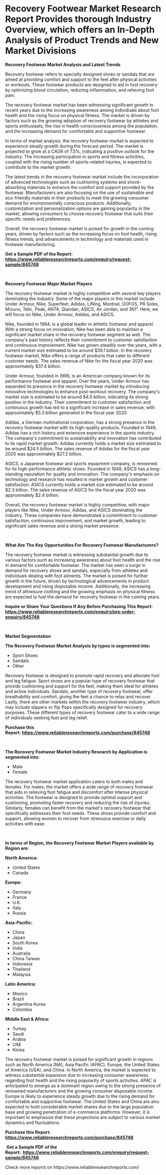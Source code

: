 <p><h1>Recovery Footwear Market Research Report Provides thorough Industry Overview, which offers an In-Depth Analysis of Product Trends and New Market Divisions</h1></p><p><strong>Recovery Footwear Market Analysis and Latest Trends</strong></p>
<p><p>Recovery footwear refers to specially designed shoes or sandals that are aimed at providing comfort and support to the feet after physical activities or workouts. These footwear products are designed to aid in foot recovery by optimizing blood circulation, reducing inflammation, and relieving foot pain.</p><p>The recovery footwear market has been witnessing significant growth in recent years due to the increasing awareness among individuals about foot health and the rising focus on physical fitness. The market is driven by factors such as the growing adoption of recovery footwear by athletes and sports enthusiasts, the rise in health consciousness among the population, and the increasing demand for comfortable and supportive footwear.</p><p>In terms of market analysis, the recovery footwear market is expected to experience steady growth during the forecast period. The market is projected to grow at a CAGR of 7.5%, indicating a positive outlook for the industry. The increasing participation in sports and fitness activities, coupled with the rising number of sports-related injuries, is expected to contribute to the market growth.</p><p>The latest trends in the recovery footwear market include the incorporation of advanced technologies such as cushioning systems and shock-absorbing materials to enhance the comfort and support provided by the footwear. Manufacturers are also focusing on the use of sustainable and eco-friendly materials in their products to meet the growing consumer demand for environmentally conscious products. Additionally, customization and personalization options are gaining popularity in the market, allowing consumers to choose recovery footwear that suits their specific needs and preferences.</p><p>Overall, the recovery footwear market is poised for growth in the coming years, driven by factors such as the increasing focus on foot health, rising fitness trends, and advancements in technology and materials used in footwear manufacturing.</p></p>
<p><strong>Get a Sample PDF of the Report:&nbsp; <a href="https://www.reliableresearchreports.com/enquiry/request-sample/845748">https://www.reliableresearchreports.com/enquiry/request-sample/845748</a></strong></p>
<p>&nbsp;</p>
<p><strong>Recovery Footwear Major Market Players</strong></p>
<p><p>The recovery footwear market is highly competitive with several key players dominating the industry. Some of the major players in this market include Under Armour, Nike, Superfeet, Adidas, LiNing, Montrail, OOFOS, PR Soles, Mizuno, Telic, Peak, ANTA, Qiandan, ASICS, Air Jordan, and 361°. Here, we will focus on Nike, Under Armour, Adidas, and ASICS.</p><p>Nike, founded in 1964, is a global leader in athletic footwear and apparel. With a strong focus on innovation, Nike has been able to maintain a significant market share in the recovery footwear segment as well. The company's past history reflects their commitment to customer satisfaction and continuous improvement. Nike has grown steadily over the years, with a current market size estimated to be around $39.1 billion. In the recovery footwear market, Nike offers a range of products that cater to different customer needs. The sales revenue of Nike for the fiscal year 2020 was approximately $37.4 billion.</p><p>Under Armour, founded in 1996, is an American company known for its performance footwear and apparel. Over the years, Under Armour has expanded its presence in the recovery footwear market by introducing innovative technologies to enhance post-workout recovery. The company's market size is estimated to be around $4.5 billion, indicating its strong position in the industry. Their commitment to customer satisfaction and continuous growth has led to a significant increase in sales revenue, with approximately $5.3 billion generated in the fiscal year 2020.</p><p>Adidas, a German multinational corporation, has a strong presence in the recovery footwear market with its high-quality products. Founded in 1949, Adidas has a rich history and extensive experience in the sports industry. The company's commitment to sustainability and innovation has contributed to its rapid market growth. Adidas currently holds a market size estimated to be around $24.5 billion. The sales revenue of Adidas for the fiscal year 2020 was approximately $27.2 billion.</p><p>ASICS, a Japanese footwear and sports equipment company, is renowned for its high-performance athletic shoes. Founded in 1949, ASICS has a long-standing reputation for quality and innovation. The company's emphasis on technology and research has resulted in market growth and customer satisfaction. ASICS currently holds a market size estimated to be around $2.3 billion. The sales revenue of ASICS for the fiscal year 2020 was approximately $2.4 billion.</p><p>Overall, the recovery footwear market is highly competitive, with major players like Nike, Under Armour, Adidas, and ASICS dominating the industry. These companies have demonstrated a commitment to customer satisfaction, continuous improvement, and market growth, leading to significant sales revenue and a strong market presence.</p></p>
<p>&nbsp;</p>
<p><strong>What Are The Key Opportunities For Recovery Footwear Manufacturers?</strong></p>
<p><p>The recovery footwear market is witnessing substantial growth due to various factors such as increasing awareness about foot health and the rise in demand for comfortable footwear. The market has seen a surge in demand for recovery shoes and sandals, especially from athletes and individuals dealing with foot ailments. The market is poised for further growth in the future, driven by technological advancements in product development and rising disposable income. Additionally, the increasing trend of athleisure clothing and the growing emphasis on physical fitness are expected to fuel the demand for recovery footwear in the coming years.</p></p>
<p><strong>Inquire or Share Your Questions If Any Before Purchasing This Report: <a href="https://www.reliableresearchreports.com/enquiry/pre-order-enquiry/845748">https://www.reliableresearchreports.com/enquiry/pre-order-enquiry/845748</a></strong></p>
<p>&nbsp;</p>
<p><strong>Market Segmentation</strong></p>
<p><strong>The Recovery Footwear Market Analysis by types is segmented into:</strong></p>
<p><ul><li>Sport Shoes</li><li>Sandals</li><li>Other</li></ul></p>
<p><p>Recovery footwear is designed to promote rapid recovery and alleviate foot and leg fatigue. Sport shoes are a popular type of recovery footwear that provide cushioning and support for the feet, making them ideal for athletes and active individuals. Sandals, another type of recovery footwear, offer breathability and comfort, giving the feet a chance to relax and recover. Lastly, there are other markets within the recovery footwear industry, which may include slippers or flip flops specifically designed for recovery purposes. These different types of recovery footwear cater to a wide range of individuals seeking foot and leg relief.</p></p>
<p><strong>Purchase this Report:&nbsp;<a href="https://www.reliableresearchreports.com/purchase/845748">https://www.reliableresearchreports.com/purchase/845748</a></strong></p>
<p>&nbsp;</p>
<p><strong>The Recovery Footwear Market Industry Research by Application is segmented into:</strong></p>
<p><ul><li>Male</li><li>Female</li></ul></p>
<p><p>The recovery footwear market application caters to both males and females. For males, the market offers a wide range of recovery footwear that aids in relieving foot fatigue and discomfort after intense physical activities. The footwear is designed to provide optimal support and cushioning, promoting faster recovery and reducing the risk of injuries. Similarly, females can benefit from the market's recovery footwear that specifically addresses their foot needs. These shoes provide comfort and support, allowing women to recover from strenuous exercise or daily activities with ease.</p></p>
<p>&nbsp;</p>
<p><strong>In terms of Region, the Recovery Footwear Market Players available by Region are:</strong></p>
<p>
    <p> <strong> North America: </strong>
        <ul>
            <li>United States</li>
            <li>Canada</li>
        </ul>
        </p> 
    <p> <strong> Europe: </strong>
        <ul>
            <li>Germany</li>
            <li>France</li>
            <li>U.K.</li>
            <li>Italy</li>
            <li>Russia</li>
        </ul>
        </p> 
    <p> <strong> Asia-Pacific: </strong>
        <ul>
            <li>China</li>
            <li>Japan</li>
            <li>South Korea</li>
            <li>India</li>
            <li>Australia</li>
            <li>China Taiwan</li>
            <li>Indonesia</li>
            <li>Thailand</li>
            <li>Malaysia</li>
        </ul>
        </p> 
    <p> <strong> Latin America: </strong>
        <ul>
            <li>Mexico</li>
            <li>Brazil</li>
            <li>Argentina Korea</li>
            <li>Colombia</li>
        </ul>
        </p> 
    <p> <strong> Middle East & Africa: </strong>
        <ul>
            <li>Turkey</li>
            <li>Saudi</li>
            <li>Arabia</li>
            <li>UAE</li>
            <li>Korea</li>
        </ul>
    </p>
    </p>
<p><p>The recovery footwear market is poised for significant growth in regions such as North America (NA), Asia Pacific (APAC), Europe, the United States of America (USA), and China. In North America, the market is expected to witness substantial expansion due to increasing consumer awareness regarding foot health and the rising popularity of sports activities. APAC is anticipated to emerge as a dominant region owing to the strong presence of renowned manufacturers and the growing consumer disposable income. Europe is likely to experience steady growth due to the rising demand for comfortable and supportive footwear. The United States and China are also expected to hold considerable market shares due to the large population base and growing penetration of e-commerce platforms. However, it is important to emphasize that these projections are subject to various market dynamics and fluctuations.</p></p>
<p><strong>Purchase this Report: <a href="https://www.reliableresearchreports.com/purchase/845748">https://www.reliableresearchreports.com/purchase/845748</a></strong></p>
<p>&nbsp;<strong>Get a Sample PDF of the Report:&nbsp;&nbsp;<a href="https://www.reliableresearchreports.com/enquiry/request-sample/845748">https://www.reliableresearchreports.com/enquiry/request-sample/845748</a></strong></p>
<p><strong></strong></p>
<p>Check more reports on https://www.reliableresearchreports.com/</p>